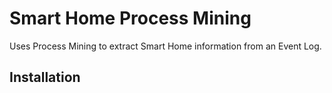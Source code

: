 # Smart Home Process Mining
Uses Process Mining to extract Smart Home information from an Event Log. 


## Installation
